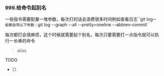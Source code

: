 ### 999.给命令起别名

一些指令需要配置一堆参数，每次打的话会浪费很多时间例如查看日志``git log`一般都会带以下参数：`git log --graph --all --pretty=oneline --abbrev-commit`

每次都打会很麻烦，这个时候就需要起个别名，每次只要需要打一点指令就可以执行一长串的命令

> alias

TODO

- [ ] 